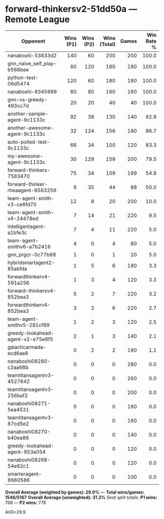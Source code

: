 # forward-thinkersv2-51dd50a — Remote League

| Opponent | Wins (P1) | Wins (P2) | Wins (Total) | Games | Win Rate % |
|---|---:|---:|---:|---:|---:|
| nanaboshi-53833d2 | 140 | 60 | 200 | 200 | 100.0 |
| gnn_naive_self_play-b568bee | 60 | 120 | 180 | 180 | 100.0 |
| python-test-06d5474 | 120 | 60 | 180 | 180 | 100.0 |
| nanaboshi-8345999 | 80 | 80 | 160 | 160 | 100.0 |
| gnn-vs-greedy-493cc7d | 20 | 20 | 40 | 40 | 100.0 |
| another-sample-agent-9c1133c | 92 | 38 | 130 | 140 | 92.9 |
| another-awesome-agent-9c1133c | 32 | 124 | 156 | 180 | 86.7 |
| auto-polled-test-9c1133c | 66 | 34 | 100 | 120 | 83.3 |
| my-awesome-agent-9c1133c | 30 | 129 | 159 | 200 | 79.5 |
| forward-thinkers-7583470 | 75 | 34 | 109 | 199 | 54.8 |
| forward-thinker-rheaagent-6563256 | 9 | 35 | 44 | 88 | 50.0 |
| team-agent-smith-v3-ce6fd70 | 12 | 8 | 20 | 200 | 10.0 |
| team-agent-smith-v4-24478ed | 7 | 14 | 21 | 220 | 9.5 |
| intelligentagent-a1bfe3c | 7 | 4 | 11 | 220 | 5.0 |
| team-agent-smithv6-a7b2416 | 4 | 0 | 4 | 80 | 5.0 |
| gnn_prgcr-0c77b88 | 1 | 0 | 1 | 20 | 5.0 |
| hybridsmartagent2-85abfda | 1 | 5 | 6 | 180 | 3.3 |
| forwardthinkerv4-591a256 | 1 | 3 | 4 | 120 | 3.3 |
| forward-thinkersv4-852bea3 | 5 | 2 | 7 | 220 | 3.2 |
| forwardthinkerv4-852bea3 | 3 | 3 | 6 | 220 | 2.7 |
| team-agent-smithv5-281cf89 | 1 | 2 | 3 | 120 | 2.5 |
| greedy-lookahead-agent-v2-e75e8f5 | 2 | 1 | 3 | 140 | 2.1 |
| galacticarmada-ecd6ae8 | 0 | 2 | 2 | 180 | 1.1 |
| nanaboshi08280-c2aa68b | 0 | 0 | 0 | 280 | 0.0 |
| teamtitansagentv3-4527642 | 0 | 0 | 0 | 260 | 0.0 |
| teamtitansagentv3-256baf2 | 0 | 0 | 0 | 200 | 0.0 |
| nanaboshi08271-5ea4531 | 0 | 0 | 0 | 180 | 0.0 |
| teamtitansagentv3-87cd5e2 | 0 | 0 | 0 | 160 | 0.0 |
| nanaboshi08270-b40ea88 | 0 | 0 | 0 | 140 | 0.0 |
| greedy-lookahead-agent-953a054 | 0 | 0 | 0 | 120 | 0.0 |
| nanaboshi08268-54e82c1 | 0 | 0 | 0 | 120 | 0.0 |
| smarteragent-8660586 | 0 | 0 | 0 | 100 | 0.0 |

**Overall Average (weighted by games): 29.9%**  —  **Total wins/games: 1546/5167**
**Overall Average (unweighted): 31.3%**
_Seat split totals:_ **P1 wins:** 768 — **P2 wins:** 778

AVG=29.9
